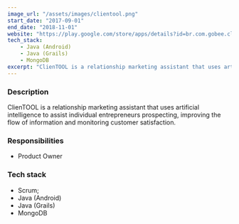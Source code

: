 ```yaml
---
image_url: "/assets/images/clientool.png"
start_date: "2017-09-01"
end_date: "2018-11-01"
website: "https://play.google.com/store/apps/details?id=br.com.gobee.clientool&hl=en_US"
tech_stack:
    - Java (Android)
    - Java (Grails)
    - MongoDB
excerpt: "ClienTOOL is a relationship marketing assistant that uses artificial intelligence to assist individual entrepreneurs prospecting, improving the flow of information and monitoring customer satisfaction."
---
```

### Description

ClienTOOL is a relationship marketing assistant that uses artificial intelligence to assist individual entrepreneurs prospecting, improving the flow of information and monitoring customer satisfaction.

### Responsibilities

- Product Owner

### Tech stack
- Scrum;
- Java (Android)
- Java (Grails)
- MongoDB